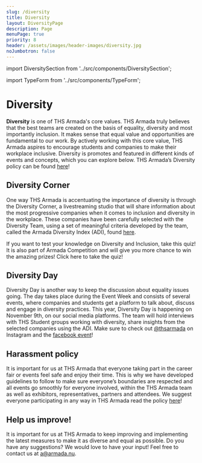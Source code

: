 ```yaml
---
slug: /diversity
title: Diversity
layout: DiversityPage
description: Page
menuPage: true
priority: 8
header: /assets/images/header-images/diversity.jpg
noJumbotron: false
---
```

import DiversitySection from '../src/components/DiversitySection';

import TypeForm from '../src/components/TypeForm';

<div className='diversitypage-container'>

# Diversity

   <DiversitySection left>
   <p><b id="diversity-color">Diversity</b> is one of THS Armada's core values. THS Armada truly believes that the best teams are created on the basis of equality, diversity and most importantly inclusion. It makes sense that equal value and opportunities are fundamental to our work. By actively working with this core value, THS Armada aspires to encourage students and companies to make their workplace inclusive. Diversity is promotes and featured in different kinds of events and concepts, which you can explore below. THS Armada’s Diversity policy can be found <a href="/assets/Diversity_Policy_2021.pdf">here</a>!</p>

## **Diversity Corner**

  One way THS Armada is accentuating the importance of diversity is through the Diversity Corner, a livestreaming studio that will share information about the most progressive companies when it comes to inclusion and diversity in the workplace. These companies have been carefully selected with the Diversity Team, using a set of meaningful criteria developed by the team, called the Armada Diversity Index (ADI), found [here](/assets/Focus_rooms_selection.pdf).

  If you want to test your knowledge on Diversity and Inclusion, take this quiz! It is also part of Armada Competition and will give you more chance to win the amazing prizes!
  <TypeForm url="https://thsarmada1.typeform.com/to/QZOFyCi8">Click here to take the quiz!</TypeForm>
  <br/>

   </DiversitySection>

</div>
<div className='diversity-day'>
   <div className='diversitypage-container' style='padding-top: 0;'>

   <DiversitySection right>

## **Diversity Day**

Diversity Day is another way to keep the discussion about equality issues going. The day takes place during the Event Week and consists of several events, where companies and students get a platform to talk about, discuss and engage in diversity practices. This year, Diversity Day is happening on November 9th, on our social media platforms. The team will hold interviews with THS Student groups working with diversity, share insights from the selected companies using the ADI. Make sure to check out [@thsarmada](https://www.instagram.com/thsarmada/) on Instagram and the [facebook event](https://www.facebook.com/events/3373777216050973)!

   </DiversitySection>
   </div>
</div>

<div className='diversitypage-container'>

   <DiversitySection>

## Harassment policy

   It is important for us at THS Armada that everyone taking part in the career fair or events feel safe and enjoy their time. This is why we have developed guidelines to follow to make sure everyone’s boundaries are respected and all events go smoothly for everyone involved, within the THS Armada team as well as exhibitors, representatives, partners and attendees.  We suggest everyone participating in any way in THS Armada read the policy <a href="/assets/THS_Armada_Harassment_and_Safety_Policy.pdf">here</a>!

   </DiversitySection>

   <DiversitySection right>

## Help us improve!

   It is important for us at THS Armada to keep improving and implementing the latest measures to make it as diverse and equal as possible. Do you have any suggestions? We would love to have your input! Feel free to contact us at [a@armada.nu](mailto:a@armada.nu).

   </DiversitySection>

</div>